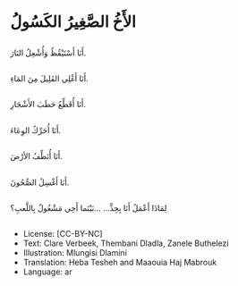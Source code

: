 # الأَخُ الصَّغِيرُ الكَسُولُ

##
أَنَا أَسْتَيْقُظُ وَأُشْعِلُ النَارَ.

##
أَنَا أَغْلِي القَلِيلَ مِنَ المَاءِ.

##
أَنَا أُقَطِّعُ حَطَبَ الأَشْجَارِ.

##
أَنَا أُحَرِّكُ الوِعَاءَ.

##
أَنَا أُنَظِّفُ الأرْضَ.

##
أَنَا أَغْسِلُ الصُّحُونَ.

##
لِمَاذَا أَعْمَلُ أَنَا بِجِدٍّ…
…بَيْنَما أَخِي مَشْغُولٌ بِاللَّعبِ؟

##
* License: [CC-BY-NC]
* Text: Clare Verbeek, Thembani Dladla, Zanele Buthelezi
* Illustration: Mlungisi Dlamini
* Translation: Heba Tesheh and Maaouia Haj Mabrouk
* Language: ar
